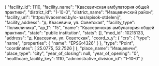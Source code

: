 {
    "facility_id": 1110,
    "facility_name": "Квасевичская амбулатория общей практики",
    "district_id": "1-10-0",
    "district_name": "Ивацевичский район",
    "facility_url": "https:\/\/ivacemed.by\/o-nas\/spisok-otdelenij",
    "facility_address": "д. Квасевичи, ул. Советская",
    "facility_type": "Поликлиника",
    "ap_1": "15",
    "name": "Квасевичская амбулатория общей практики",
    "state": "public institution",
    "stats": [],
    "med_id": 10215133,
    "address": "д. Квасевичи, ул. Советская",
    "coord_x_y": {
        "crs": {
            "type": "name",
            "properties": {
                "name": "EPSG:4326"
            }
        },
        "type": "Point",
        "coordinates": [
            25.0775,
            52.7526
        ]
    },
    "place_name": "Ивацевичи",
    "place_type": "city",
    "year_of_closing": null,
    "year_of_opening": "0",
    "healthcare_facility_key": 1110,
    "administrative_division_id": "1-10-0"
}